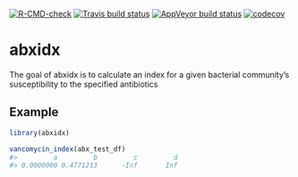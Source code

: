
<!-- badges: start -->

[![R-CMD-check](https://github.com/vitu1/abxidx/workflows/R-CMD-check/badge.svg)](https://github.com/vitu1/abxidx/actions)
[![Travis build
status](https://travis-ci.com/vitu1/abxidx.svg?branch=main)](https://travis-ci.com/vitu1/abxidx)
[![AppVeyor build
status](https://ci.appveyor.com/api/projects/status/github/vitu1/abxidx?branch=main&svg=true)](https://ci.appveyor.com/project/VincentTu/abxidx)
[![codecov](https://codecov.io/gh/vitu1/abxidx/branch/main/graph/badge.svg?token=DT24RLUIYT)](https://codecov.io/gh/vitu1/abxidx)
<!-- badges: end -->

# abxidx

The goal of abxidx is to calculate an index for a given bacterial
community’s susceptibility to the specified
antibiotics

<!-- ## Installation -->

<!-- You can install the released version of abxidx from [CRAN](https://CRAN.R-project.org) with: -->

<!-- ``` r -->

<!-- install.packages("abxidx") -->

<!-- ``` -->

## Example

``` r
library(abxidx)

vancomycin_index(abx_test_df)
#>         a         b         c         d 
#> 0.0000000 0.4771213      -Inf       Inf
```
